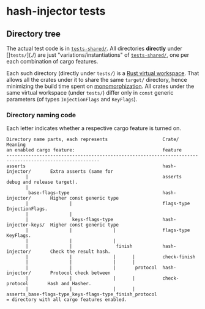 # hash-injector tests

## Directory tree

The actual test code is in [`tests-shared/`](../tests-shared). All directories **directly** under
[]`tests/`](./) are just "variations/instantiations" of [`tests-shared/`](../tests-shared/), one per
each combination of cargo features.

Each such directory (directly under `tests/`) is a [Rust virtual
workspace](https://doc.rust-lang.org/nightly/cargo/reference/workspaces.html#virtual-workspace).
That allows all the crates under it to share the same `target/` directory, hence minimizing the
build time spent on
[monomorphization](https://rustc-dev-guide.rust-lang.org/backend/monomorph.html). All crates under
the same virtual workspace (under `tests/`) differ only in `const` generic parameters (of types
`InjectionFlags` and `KeyFlags`).

### Directory naming code

Each letter indicates whether a respective cargo feature is turned on.

```
Directory name parts, each represents                    Crate/              Meaning
an enabled cargo feature:                                feature             
--------------------------------------------------------------------------------------------------------
asserts                                                  hash-injector/       Extra asserts (same for
       |                                                 asserts              debug and release target).
       |                                                                                            
        base-flags-type                                  hash-injector/       Higher const generic type
       |               |                                 flags-type           InjectionFlags.
       |               |                                                                               
       |                keys-flags-type                  hash-injector-keys/  Higher const generic type
       |               |               |                 flags-type           KeyFlags.
       |               |               |                                                               
       |               |                finish           hash-injector/       Check the result hash.
       |               |               |      |          check-finish                                   
       |               |               |      |                                                         
       |               |               |       protocol  hash-injector/       Protocol check between
       |               |               |      |          check-protocol       Hash and Hasher.
       |               |               |      |                               
asserts_base-flags-type_keys-flags-type_finish_protocol
= directory with all cargo features enabled.
```
